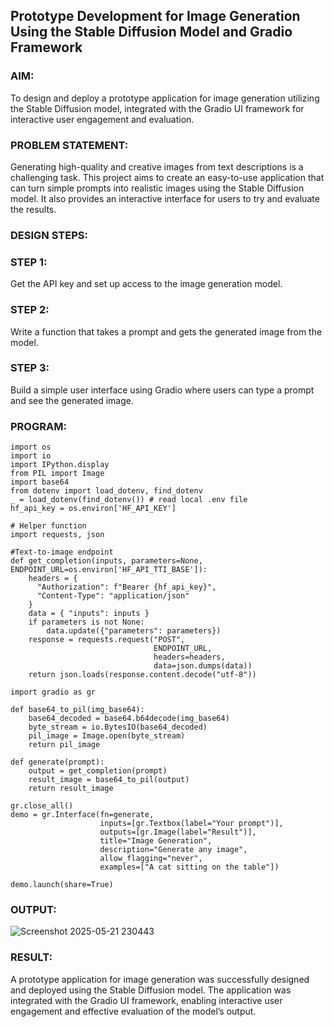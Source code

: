 ## Prototype Development for Image Generation Using the Stable Diffusion Model and Gradio Framework

### AIM:
To design and deploy a prototype application for image generation utilizing the Stable Diffusion model, integrated with the Gradio UI framework for interactive user engagement and evaluation.

### PROBLEM STATEMENT:
Generating high-quality and creative images from text descriptions is a challenging task. This project aims to create an easy-to-use application that can turn simple prompts into realistic images using the Stable Diffusion model. It also provides an interactive interface for users to try and evaluate the results.
### DESIGN STEPS:


### STEP 1:
Get the API key and set up access to the image generation model.

### STEP 2:
Write a function that takes a prompt and gets the generated image from the model.

### STEP 3:
Build a simple user interface using Gradio where users can type a prompt and see the generated image.

### PROGRAM:
```
import os
import io
import IPython.display
from PIL import Image
import base64 
from dotenv import load_dotenv, find_dotenv
_ = load_dotenv(find_dotenv()) # read local .env file
hf_api_key = os.environ['HF_API_KEY']

# Helper function
import requests, json

#Text-to-image endpoint
def get_completion(inputs, parameters=None, ENDPOINT_URL=os.environ['HF_API_TTI_BASE']):
    headers = {
      "Authorization": f"Bearer {hf_api_key}",
      "Content-Type": "application/json"
    }   
    data = { "inputs": inputs }
    if parameters is not None:
        data.update({"parameters": parameters})
    response = requests.request("POST",
                                ENDPOINT_URL,
                                headers=headers,
                                data=json.dumps(data))
    return json.loads(response.content.decode("utf-8"))

import gradio as gr 

def base64_to_pil(img_base64):
    base64_decoded = base64.b64decode(img_base64)
    byte_stream = io.BytesIO(base64_decoded)
    pil_image = Image.open(byte_stream)
    return pil_image

def generate(prompt):
    output = get_completion(prompt)
    result_image = base64_to_pil(output)
    return result_image

gr.close_all()
demo = gr.Interface(fn=generate,
                    inputs=[gr.Textbox(label="Your prompt")],
                    outputs=[gr.Image(label="Result")],
                    title="Image Generation",
                    description="Generate any image",
                    allow_flagging="never",
                    examples=["A cat sitting on the table"])

demo.launch(share=True)
```

### OUTPUT:

![Screenshot 2025-05-21 230443](https://github.com/user-attachments/assets/31a493ab-0e93-40c3-b6e8-9b4235aeae7e)

### RESULT:
A prototype application for image generation was successfully designed and deployed using the Stable Diffusion model. The application was integrated with the Gradio UI framework, enabling interactive user engagement and effective evaluation of the model’s output.

